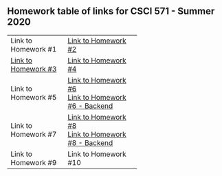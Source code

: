 ## Homework table of links for CSCI 571 - Summer 2020

<table style="width:60%" align = "center">
  <tr>
    <td>Link to Homework #1 </td>
    <td><a href= "http://khushboc.freevar.com/csci571.html" target="_blank">Link to Homework #2</td>
  </tr>
  <tr>
    <td><a href= "http://khushboc.freevar.com/Homework3/homework3.html" target="_blank">Link to Homework #3</a></td>
    <td><a href= "csci571.html">Link to Homework #4</a></td>
  </tr>
  <tr>
    <td>Link to Homework #5</td>
    <td><a href= "https://khushch-es.wl.r.appspot.com/" target="_blank">Link to Homework #6</a><br><a href= "https://khushch-es.wl.r.appspot.com/ebaySearch?keywords=mask&minprice=30&maxprice=50&new=true&expeditedship=true&sortby=Price%20%2B%20Shipping%3A%20highest%20first" target="_blank">Link to Homework #6 - Backend</a></td>
  </tr>
  <tr>
    <td>Link to Homework #7</td>
    <td><a href= "https://khushch-ebaysearch-hw8fe.wl.r.appspot.com/" target="_blank">Link to Homework #8</a><br /><a href="https://khushch-ebaysearch-hw8be.wl.r.appspot.com/?keywords=iphone&minprice=500&maxprice=1000&sortby=BestMatch&new=true&used=true&verygood=true&good=true&acceptable=true&returns=true&freeship=true&expeditedship=true&pageNumber=1" target="_blank"> Link to Homework #8 - Backend</a></td>
  </tr>
  <tr>
    <td>Link to Homework #9</td>
    <td>Link to Homework #10</td>
  </tr>
  </table>
</body>
</html>

